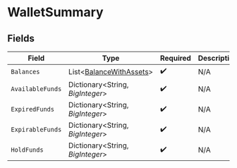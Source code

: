 # WalletSummary


## Fields

| Field                                                                   | Type                                                                    | Required                                                                | Description                                                             |
| ----------------------------------------------------------------------- | ----------------------------------------------------------------------- | ----------------------------------------------------------------------- | ----------------------------------------------------------------------- |
| `Balances`                                                              | List<[BalanceWithAssets](../../Models/Components/BalanceWithAssets.md)> | :heavy_check_mark:                                                      | N/A                                                                     |
| `AvailableFunds`                                                        | Dictionary<String, *BigInteger*>                                        | :heavy_check_mark:                                                      | N/A                                                                     |
| `ExpiredFunds`                                                          | Dictionary<String, *BigInteger*>                                        | :heavy_check_mark:                                                      | N/A                                                                     |
| `ExpirableFunds`                                                        | Dictionary<String, *BigInteger*>                                        | :heavy_check_mark:                                                      | N/A                                                                     |
| `HoldFunds`                                                             | Dictionary<String, *BigInteger*>                                        | :heavy_check_mark:                                                      | N/A                                                                     |